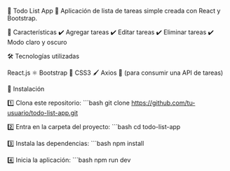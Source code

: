 📌 Todo List App
📝 Aplicación de lista de tareas simple creada con React y Bootstrap.

🚀 Características
✔️ Agregar tareas
✔️ Editar tareas
✔️ Eliminar tareas
✔️ Modo claro y oscuro

🛠️ Tecnologías utilizadas

React.js ⚛️
Bootstrap 🎨
CSS3 🖌️
Axios 📡 (para consumir una API de tareas)


📂 Instalación

1️⃣ Clona este repositorio:
    ```bash
        git clone https://github.com/tu-usuario/todo-list-app.git

2️⃣ Entra en la carpeta del proyecto:
    ```bash
        cd todo-list-app

3️⃣ Instala las dependencias:
    ```bash
        npm install

4️⃣ Inicia la aplicación:
     ```bash
        npm run dev





